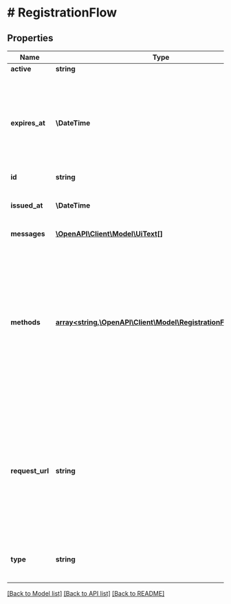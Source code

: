 # # RegistrationFlow

## Properties

Name | Type | Description | Notes
------------ | ------------- | ------------- | -------------
**active** | **string** | and so on. | [optional]
**expires_at** | **\DateTime** | ExpiresAt is the time (UTC) when the flow expires. If the user still wishes to log in, a new flow has to be initiated. |
**id** | **string** |  |
**issued_at** | **\DateTime** | IssuedAt is the time (UTC) when the flow occurred. |
**messages** | [**\OpenAPI\Client\Model\UiText[]**](UiText.md) |  | [optional]
**methods** | [**array<string,\OpenAPI\Client\Model\RegistrationFlowMethod>**](RegistrationFlowMethod.md) | Methods contains context for all enabled registration methods. If a registration flow has been processed, but for example the password is incorrect, this will contain error messages. |
**request_url** | **string** | RequestURL is the initial URL that was requested from Ory Kratos. It can be used to forward information contained in the URL&#39;s path or query for example. |
**type** | **string** | The flow type can either be &#x60;api&#x60; or &#x60;browser&#x60;. | [optional]

[[Back to Model list]](../../README.md#models) [[Back to API list]](../../README.md#endpoints) [[Back to README]](../../README.md)
